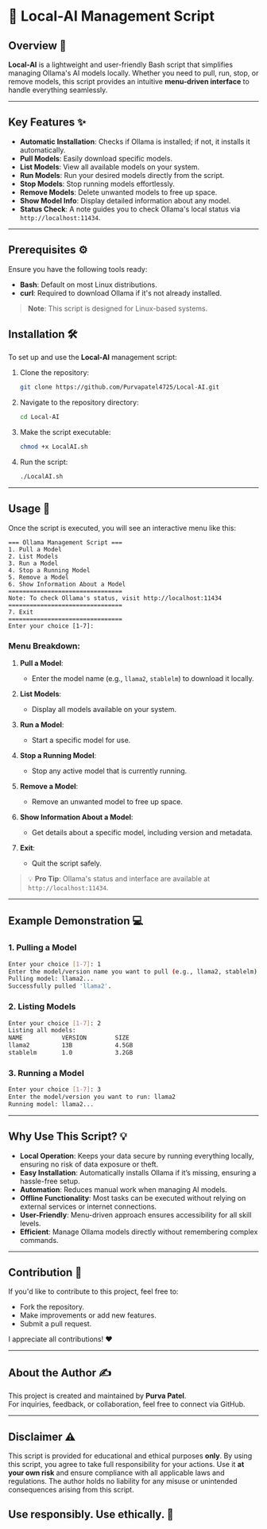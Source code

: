 # 🚀 Local-AI Management Script

## Overview 📄

**Local-AI** is a lightweight and user-friendly Bash script that simplifies managing Ollama's AI models locally. Whether you need to pull, run, stop, or remove models, this script provides an intuitive **menu-driven interface** to handle everything seamlessly.

---

## Key Features ✨

- **Automatic Installation**: Checks if Ollama is installed; if not, it installs it automatically.
- **Pull Models**: Easily download specific models.
- **List Models**: View all available models on your system.
- **Run Models**: Run your desired models directly from the script.
- **Stop Models**: Stop running models effortlessly.
- **Remove Models**: Delete unwanted models to free up space.
- **Show Model Info**: Display detailed information about any model.
- **Status Check**: A note guides you to check Ollama's local status via `http://localhost:11434`.

---

## Prerequisites ⚙️

Ensure you have the following tools ready:

- **Bash**: Default on most Linux distributions.
- **curl**: Required to download Ollama if it's not already installed.

> **Note**: This script is designed for Linux-based systems.


## Installation 🛠️

To set up and use the **Local-AI** management script:

1. Clone the repository:
   ```bash
   git clone https://github.com/Purvapatel4725/Local-AI.git
   ```

2. Navigate to the repository directory:
   ```bash
   cd Local-AI
   ```

3. Make the script executable:
   ```bash
   chmod +x LocalAI.sh
   ```

4. Run the script:
   ```bash
   ./LocalAI.sh
   ```

---

## Usage 🚀

Once the script is executed, you will see an interactive menu like this:

```
=== Ollama Management Script ===
1. Pull a Model
2. List Models
3. Run a Model
4. Stop a Running Model
5. Remove a Model
6. Show Information About a Model
================================
Note: To check Ollama's status, visit http://localhost:11434
================================
7. Exit
================================
Enter your choice [1-7]: 
```

### Menu Breakdown:

1. **Pull a Model**:
   - Enter the model name (e.g., `llama2`, `stablelm`) to download it locally.

2. **List Models**:
   - Display all models available on your system.

3. **Run a Model**:
   - Start a specific model for use.

4. **Stop a Running Model**:
   - Stop any active model that is currently running.

5. **Remove a Model**:
   - Remove an unwanted model to free up space.

6. **Show Information About a Model**:
   - Get details about a specific model, including version and metadata.

7. **Exit**:
   - Quit the script safely.

> 💡 **Pro Tip**: Ollama's status and interface are available at `http://localhost:11434`.

---

## Example Demonstration 💻

### 1. Pulling a Model
```bash
Enter your choice [1-7]: 1
Enter the model/version name you want to pull (e.g., llama2, stablelm): llama2
Pulling model: llama2...
Successfully pulled 'llama2'.
```

### 2. Listing Models
```bash
Enter your choice [1-7]: 2
Listing all models:
NAME           VERSION        SIZE
llama2         13B            4.5GB
stablelm       1.0            3.2GB
```

### 3. Running a Model
```bash
Enter your choice [1-7]: 3
Enter the model/version you want to run: llama2
Running model: llama2...
```

---

## Why Use This Script? 💡

- **Local Operation**: Keeps your data secure by running everything locally, ensuring no risk of data exposure or theft.
- **Easy Installation**: Automatically installs Ollama if it’s missing, ensuring a hassle-free setup.
- **Automation**: Reduces manual work when managing AI models.
- **Offline Functionality**: Most tasks can be executed without relying on external services or internet connections.
- **User-Friendly**: Menu-driven approach ensures accessibility for all skill levels.
- **Efficient**: Manage Ollama models directly without remembering complex commands.

---

## Contribution 🤝

If you'd like to contribute to this project, feel free to:

- Fork the repository.
- Make improvements or add new features.
- Submit a pull request.

I appreciate all contributions! ❤️

---

## About the Author ✍️

This project is created and maintained by **Purva Patel**.  
For inquiries, feedback, or collaboration, feel free to connect via GitHub.

---

## Disclaimer ⚠️

This script is provided for educational and ethical purposes **only**. By using this script, you agree to take full responsibility for your actions. Use it **at your own risk** and ensure compliance with all applicable laws and regulations. The author holds no liability for any misuse or unintended consequences arising from this script.

Use responsibly. Use ethically. 🚨
---
